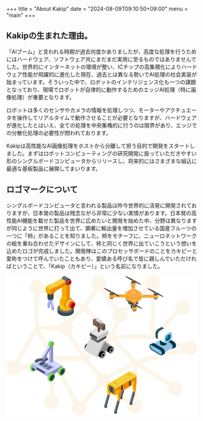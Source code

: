 +++
title = "About Kakip"
date = "2024-08-09T09:10:50+09:00"
menu = "main"
+++

## Kakipの生まれた理由。

「AIブーム」と言われる時期が過去何度かありましたが、高度な処理を行うためにはハードウェア、ソフトウェア共にまだまだ実用に至るものではありませんでした。世界的にインターネットの環境が整い、ICチップの高集積化によりハードウェア性能が飛躍的に進化した現在、過去とは異なる勢いでAI処理の社会実装が始まっています。そういった中で、ロボットのインテリジェンス化も一つの課題となっており、現場でロボットが自律的に動作するためのエッジAI処理（特に画像処理）が重要となります。

ロボットは多くのセンサやカメラの情報を処理しつつ、モーターやアクチュエータを操作してリアルタイムで動作させることが必要となりますが、ハードウェアが進化したとはいえ、全ての処理を中央集権的に行うのは限界があり、エッジでの分散化処理の必要性が問われております。

Kakipは高性能なAI画像処理をホストから分離して担う目的で開発をスタートしました。まずはロボットコンピューティングの研究開発に扱っていただきやすい形のシングルボードコンピュータからリリースし、将来的にはさまざまな組込に最適な基板製品に展開してまいります。

## ロゴマークについて

シングルボードコンピュータと言われる製品は昨今世界的に活発に開発されておりますが、日本発の製品は残念ながら非常に少ない実情があります。日本発の高性能AI機能を載せた製品を世界に広めたいと開発を始めた中、分野は異なりますが同じように世界に打って出て、顕著に輸出量を増加させている国産フルーツの一つに「柿」があることを知りました。柿をモチーフに、ニューロネットワークの絵を重ね合わせたデザインにして、柿と同じく世界に出ていこうという想いを込めたロゴが完成しました。開発陣はこのプロセッサボードのことをカキピーと愛称をつけて呼んでいたこともあり、愛嬌ある呼び名で皆に親しんでいただければということで、「Kakip（カキピー）」という名前になりました。

![](images/image240809_090545.png)